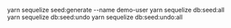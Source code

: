 yarn sequelize seed:generate --name demo-user
yarn sequelize db:seed:all
yarn sequelize db:seed:undo
yarn sequelize db:seed:undo:all
